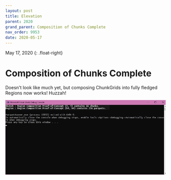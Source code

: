 ```yaml
---
layout: post
title: Elevation
parent: 2020
grand_parent: Composition of Chunks Complete
nav_order: 9953
date: 2020-05-17
---
```

May 17, 2020
{: .float-right}

# Composition of Chunks Complete

Doesn't look like much yet, but composing ChunkGrids into fully fledged Regions now works!
Huzzah! 

![A console output log showing before and after for a Parquet composition instruction.](image-2020-05-17.jpg)
